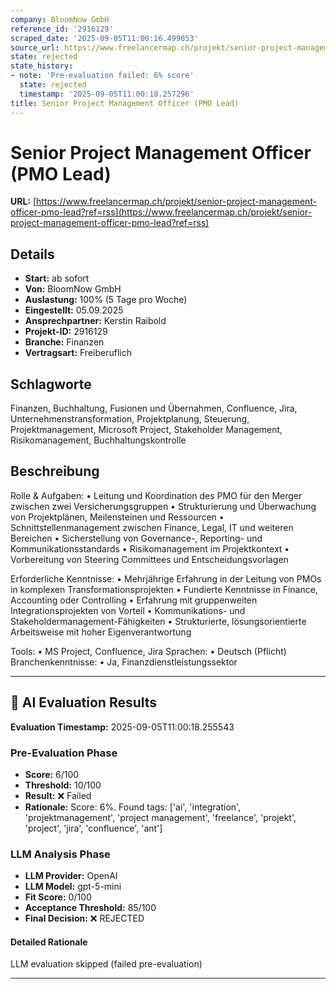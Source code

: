```yaml
---
company: BloomNow GmbH
reference_id: '2916129'
scraped_date: '2025-09-05T11:00:16.499053'
source_url: https://www.freelancermap.ch/projekt/senior-project-management-officer-pmo-lead?ref=rss
state: rejected
state_history:
- note: 'Pre-evaluation failed: 6% score'
  state: rejected
  timestamp: '2025-09-05T11:00:18.257296'
title: Senior Project Management Officer (PMO Lead)
---
```



# Senior Project Management Officer (PMO Lead)
**URL:** [https://www.freelancermap.ch/projekt/senior-project-management-officer-pmo-lead?ref=rss](https://www.freelancermap.ch/projekt/senior-project-management-officer-pmo-lead?ref=rss)
## Details
- **Start:** ab sofort
- **Von:** BloomNow GmbH
- **Auslastung:** 100% (5 Tage pro Woche)
- **Eingestellt:** 05.09.2025
- **Ansprechpartner:** Kerstin Raibold
- **Projekt-ID:** 2916129
- **Branche:** Finanzen
- **Vertragsart:** Freiberuflich

## Schlagworte
Finanzen, Buchhaltung, Fusionen und Übernahmen, Confluence, Jira, Unternehmenstransformation, Projektplanung, Steuerung, Projektmanagement, Microsoft Project, Stakeholder Management, Risikomanagement, Buchhaltungskontrolle

## Beschreibung
Rolle & Aufgaben:
• Leitung und Koordination des PMO für den Merger zwischen zwei Versicherungsgruppen
• Strukturierung und Überwachung von Projektplänen, Meilensteinen und Ressourcen
• Schnittstellenmanagement zwischen Finance, Legal, IT und weiteren Bereichen
• Sicherstellung von Governance-, Reporting- und Kommunikationsstandards
• Risikomanagement im Projektkontext
• Vorbereitung von Steering Committees und Entscheidungsvorlagen

Erforderliche Kenntnisse:
• Mehrjährige Erfahrung in der Leitung von PMOs in komplexen Transformationsprojekten
• Fundierte Kenntnisse in Finance, Accounting oder Controlling
• Erfahrung mit gruppenweiten Integrationsprojekten von Vorteil
• Kommunikations- und Stakeholdermanagement-Fähigkeiten
• Strukturierte, lösungsorientierte Arbeitsweise mit hoher Eigenverantwortung

Tools: • MS Project, Confluence, Jira
Sprachen: • Deutsch (Pflicht)
Branchenkenntnisse: • Ja, Finanzdienstleistungssektor

---

## 🤖 AI Evaluation Results

**Evaluation Timestamp:** 2025-09-05T11:00:18.255543

### Pre-Evaluation Phase
- **Score:** 6/100
- **Threshold:** 10/100
- **Result:** ❌ Failed
- **Rationale:** Score: 6%. Found tags: ['ai', 'integration', 'projektmanagement', 'project management', 'freelance', 'projekt', 'project', 'jira', 'confluence', 'ant']

### LLM Analysis Phase
- **LLM Provider:** OpenAI
- **LLM Model:** gpt-5-mini
- **Fit Score:** 0/100
- **Acceptance Threshold:** 85/100
- **Final Decision:** ❌ REJECTED

#### Detailed Rationale
LLM evaluation skipped (failed pre-evaluation)

---
